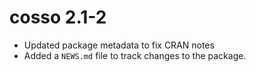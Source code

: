 # cosso 2.1-2

-   Updated package metadata to fix CRAN notes
-   Added a `NEWS.md` file to track changes to the package.
